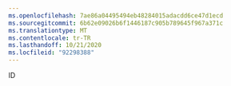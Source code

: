```yaml
---
ms.openlocfilehash: 7ae86a04495494eb48284015adacdd6ce47d1ecd
ms.sourcegitcommit: 6b62e09026b6f1446187c905b789645f967a371c
ms.translationtype: MT
ms.contentlocale: tr-TR
ms.lasthandoff: 10/21/2020
ms.locfileid: "92298388"
---
```

 ID 